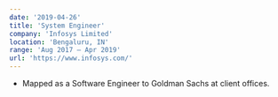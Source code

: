 ```yaml
---
date: '2019-04-26'
title: 'System Engineer'
company: 'Infosys Limited'
location: 'Bengaluru, IN'
range: 'Aug 2017 – Apr 2019'
url: 'https://www.infosys.com/'
---
```


- Mapped as a Software Engineer to Goldman Sachs at client offices.
